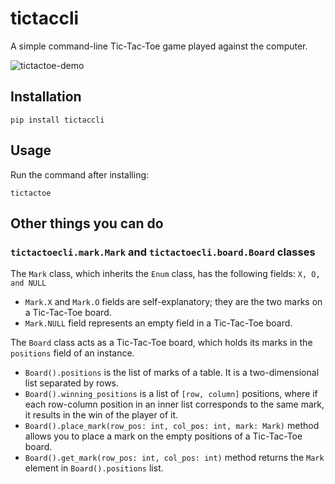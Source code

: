 # tictaccli

A simple command-line Tic-Tac-Toe game played against the computer.

![tictactoe-demo](https://github.com/erenoguzyesil/tictaccli/assets/65873434/055b8d6f-01a6-4597-9b0c-0a1c0fc3b571)

## Installation

```
pip install tictaccli
```

## Usage

Run the command after installing:
```
tictactoe
```

## Other things you can do

### `tictactoecli.mark.Mark` and `tictactoecli.board.Board` classes

The `Mark` class, which inherits the `Enum` class, has the following fields: `X, O, and NULL`

* `Mark.X` and `Mark.O` fields are self-explanatory; they are the two marks on a Tic-Tac-Toe board.
* `Mark.NULL` field represents an empty field in a Tic-Tac-Toe board.

The `Board` class acts as a Tic-Tac-Toe board, which holds its marks in the `positions` field of an instance.

* `Board().positions` is the list of marks of a table. It is a two-dimensional list separated by rows.
* `Board().winning_positions` is a list of `[row, column]` positions, where if each row-column position in an inner list corresponds to the same mark, it results in the win of the player of it.
* `Board().place_mark(row_pos: int, col_pos: int, mark: Mark)` method allows you to place a mark on the empty positions of a Tic-Tac-Toe board.
* `Board().get_mark(row_pos: int, col_pos: int)` method returns the `Mark` element in `Board().positions` list.
